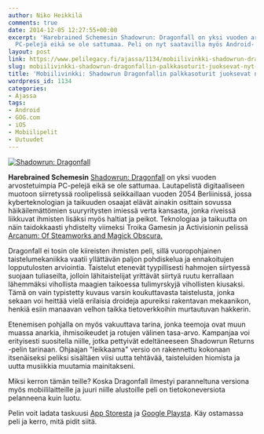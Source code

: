 ```yaml
---
author: Niko Heikkilä
comments: true
date: 2014-12-05 12:27:55+00:00
excerpt: 'Harebrained Schemesin Shadowrun: Dragonfall on yksi vuoden arvostetuimpia
  PC-pelejä eikä se ole sattumaa. Peli on nyt saatavilla myös Android- ja iOS-laitteille.'
layout: post
link: https://www.pelilegacy.fi/ajassa/1134/mobiilivinkki-shadowrun-dragonfallin-palkkasoturit-juoksevat-nyt-mukanasi
slug: mobiilivinkki-shadowrun-dragonfallin-palkkasoturit-juoksevat-nyt-mukanasi
title: 'Mobiilivinkki: Shadowrun Dragonfallin palkkasoturit juoksevat nyt mukanasi'
wordpress_id: 1134
categories:
- Ajassa
tags:
- Android
- GOG.com
- iOS
- Mobiilipelit
- Uutuudet
---
```


[![Shadowrun: Dragonfall](/uploads/2014/12/shadowrun_dragonfall-1050x590.jpg)](/uploads/2014/12/shadowrun_dragonfall.jpg)

**Harebrained Schemesin** [Shadowrun: Dragonfall](http://www.gog.com/game/shadowrun_dragonfall_directors_cut) on yksi vuoden arvostetuimpia PC-pelejä eikä se ole sattumaa. Lautapelistä digitaaliseen muotoon siirretyssä roolipelissä seikkaillaan vuoden 2054 Berliinissä, jossa kyberteknologian ja taikuuden osaajat elävät ainakin osittain sovussa häikäilemättömien suuryritysten imiessä verta kansasta, jonka riveissä liikkuvat ihmisten lisäksi myös haltiat ja peikot. Teknologiaa ja taikuutta on näin taidokkaasti yhdistelty viimeksi Troika Gamesin ja Activisionin pelissä [Arcanum: Of Steamworks and Magick Obscura.](http://www.gog.com/game/arcanum_of_steamworks_and_magick_obscura)

Dragonfall ei tosin ole kiireisten ihmisten peli, sillä vuoropohjainen taistelumekaniikka vaatii yllättävän paljon pohdiskelua ja ennakoitujen lopputulosten arviointia. Taistelut etenevät tyypillisesti hahmojen siirtyessä suojaan tuliaseilta, jolloin lähitaistelijat yrittävät siirtyä ruutu kerrallaan lähemmäksi vihollista maagien taikoessa tulimyrskyjä vihollisten kiusaksi. Tämä on vain typistetty kuvaus varsin koukuttavasta taistelusta, jonka sekaan voi heittää vielä erilaisia droideja apureiksi rakentavan mekaanikon, henkiä esiin manaavan velhon taikka tietoverkkoihin murtautuvan hakkerin.

Etenemisen pohjalla on myös vakuuttava tarina, jonka teemoja ovat muun muassa anarkia, ihmisoikeudet ja rotujen välinen tasa-arvo. Kampanjaa voi erityisesti suositella niille, jotka pettyivät edeltäneeseen Shadowrun Returns -pelin tarinaan. Ohjaajan "leikkaama" versio on rakennettu kokonaan itsenäiseksi peliksi sisältäen viisi uutta tehtävää, taisteluiden hiomista ja uutta musiikkia muutamia mainitakseni.

Miksi kerron tämän teille? Koska Dragonfall ilmestyi paranneltuna versiona myös mobiililaitteille ja juuri niille alustoille peli on tietokoneversiota pelanneena kuin luotu.

Pelin voit ladata taskuusi [App Storesta](https://itunes.apple.com/us/app/shadowrun-dragonfall-directors/id872020768?mt=8) ja [Google Playsta](https://play.google.com/store/apps/details?id=com.harebrainedschemes.dragonfall). Käy ostamassa peli ja kerro, mitä pidit siitä.



